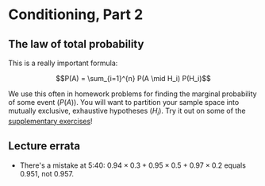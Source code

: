 # Conditioning, Part 2

## The law of total probability

This is a really important formula:

$$P(A) = \sum_{i=1}^{n} P(A \mid H_i) P(H_i)$$

We use this often in homework problems for finding the marginal probability of some event ($P(A)$). You will want to partition your sample space into mutually exclusive, exhaustive hypotheses ($H_i$). Try it out on some of the [supplementary exercises](https://www2.isye.gatech.edu/isye6420/supporting.html)!

## Lecture errata

- There's a mistake at 5:40: $0.94\times 0.3 + 0.95\times 0.5 + 0.97\times 0.2$ equals $0.951$, not $0.957$.